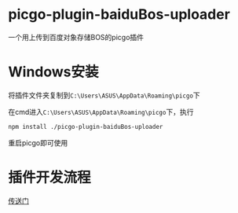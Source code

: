 # picgo-plugin-baiduBos-uploader
一个用上传到百度对象存储BOS的picgo插件
# Windows安装
将插件文件夹复制到`C:\Users\ASUS\AppData\Roaming\picgo`下

在cmd进入`C:\Users\ASUS\AppData\Roaming\picgo`下，执行

```sh
npm install ./picgo-plugin-baiduBos-uploader
```

重启picgo即可使用

# 插件开发流程
[传送门]([https://blog.csdn.net/Bob_ganxin/article/details/118914430])
